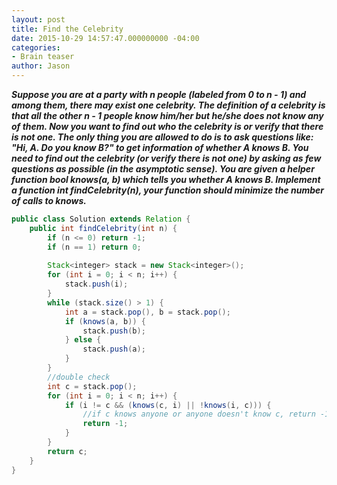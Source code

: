 ```yaml
---
layout: post
title: Find the Celebrity
date: 2015-10-29 14:57:47.000000000 -04:00
categories:
- Brain teaser
author: Jason
---
```

<p><strong><em>Suppose you are at a party with n people (labeled from 0 to n - 1) and among them, there may exist one celebrity. The definition of a celebrity is that all the other n - 1 people know him/her but he/she does not know any of them. Now you want to find out who the celebrity is or verify that there is not one. The only thing you are allowed to do is to ask questions like: "Hi, A. Do you know B?" to get information of whether A knows B. You need to find out the celebrity (or verify there is not one) by asking as few questions as possible (in the asymptotic sense). You are given a helper function bool knows(a, b) which tells you whether A knows B. Implement a function int findCelebrity(n), your function should minimize the number of calls to knows.</em></strong></p>

``` java
public class Solution extends Relation {
    public int findCelebrity(int n) {
        if (n <= 0) return -1;
        if (n == 1) return 0;
        
        Stack<integer> stack = new Stack<integer>();
        for (int i = 0; i < n; i++) {
            stack.push(i);
        }
        while (stack.size() > 1) {
            int a = stack.pop(), b = stack.pop();
            if (knows(a, b)) {
                stack.push(b);
            } else {
                stack.push(a);
            }
        }
        //double check
        int c = stack.pop();
        for (int i = 0; i < n; i++) {
            if (i != c && (knows(c, i) || !knows(i, c))) {
                //if c knows anyone or anyone doesn't know c, return -1
                return -1;
            }
        }
        return c;
    }
}
```

